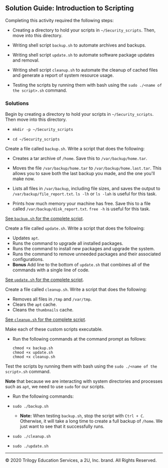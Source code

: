 ## Solution Guide: Introduction to Scripting

Completing this activity required the following steps:

- Creating a directory to hold your scripts in `~/Security_scripts`. Then, move into this directory.

- Writing shell script `backup.sh` to automate archives and backups.

- Writing shell script `update.sh` to automate software package updates and removal.

- Writing shell script `cleanup.sh` to automate the cleanup of cached files and generate a report of system resource usage.

- Testing the scripts by running them with bash using the `sudo ./<name of the script>.sh` command.

### Solutions

Begin by creating a directory to hold your scripts in `~/Security_scripts`. Then move into this directory.

  - `mkdir -p ~/Security_scripts`  

  - `cd ~/Security_scripts`

Create a file called `backup.sh`. Write a script that does the following:

  - Creates a tar archive of `/home`. Save this to `/var/backup/home.tar`.
    
  - Moves the file `/var/backup/home.tar` to `/var/backup/home.last.tar`. This allows you to save both the last backup you made, and the one you'll make now.

  - Lists all files in `/var/backup`, including file sizes, and saves the output to `/var/backup/file_report.txt`. `ls -lh` or `ls -lah`  is useful for this task.

  - Prints how much memory your machine has free. Save this to a file called `/var/backup/disk_report.txt`. `free -h` is useful for this task.

[See `backup.sh` for the complete script](backup.sh).

Create a file called `update.sh`. Write a script that does the following:
  - Updates `apt`.
  - Runs the command to upgrade all installed packages.
  - Runs the command to install new packages and upgrade the system.
  - Runs the command to remove unneeded packages and their associated configurations.
  - **Bonus** Add line to the bottom of `update.sh` that combines all of the commands with a single line of code.
 
[See `update.sh` for the complete script](update.sh).

Create a file called `cleanup.sh`. Write a script that does the following:

  - Removes all files in `/tmp` and `/var/tmp`.
  - Clears the `apt` cache.
  - Cleans the `thumbnails` cache.

[See `cleanup.sh` for the complete script](cleanup.sh). 
  
Make each of these custom scripts executable.

- Run the following commands at the command prompt as follows:
 
  `chmod +x backup.sh`  
  `chmod +x update.sh`  
  `chmod +x cleanup.sh`
  
Test the scripts by running them with bash using the `sudo ./<name of the script>.sh` command.

**Note** that because we are interacting with system directories and processes such as `apt`, we need to use `sudo` for our scripts.

- Run the following commands:

 - `sudo ./backup.sh`

    - **Note:** When testing `backup.sh`, stop the script with `Ctrl + C`. Otherwise, it will take a long time to create a full backup of `/home`. We just want to see that it successfully runs. 

- `sudo ./cleanup.sh`

- `sudo ./update.sh`

---
© 2020 Trilogy Education Services, a 2U, Inc. brand. All Rights Reserved.  